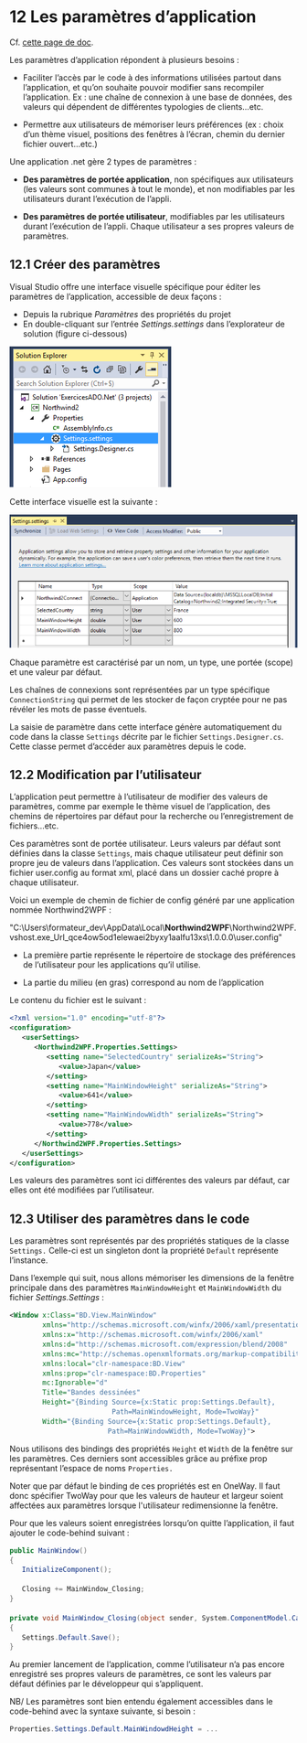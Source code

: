# 12 Les paramètres d’application

Cf. [cette page de doc](https://docs.microsoft.com/fr-fr/visualstudio/ide/managing-application-settings-dotnet?view=vs-2022).

Les paramètres d’application répondent à plusieurs besoins :

-  Faciliter l’accès par le code à des informations utilisées partout dans l’application, et qu’on souhaite pouvoir modifier sans recompiler l’application. Ex : une chaîne de connexion à une base de données, des valeurs qui dépendent de différentes typologies de clients…etc.

-  Permettre aux utilisateurs de mémoriser leurs préférences (ex : choix d’un thème visuel, positions des fenêtres à l’écran, chemin du dernier fichier ouvert…etc.)

Une application .net gère 2 types de paramètres :

-  **Des paramètres de portée application**, non spécifiques aux utilisateurs (les valeurs sont communes à tout le monde), et non modifiables par les utilisateurs durant l’exécution de l’appli.

-  **Des paramètres de portée utilisateur**, modifiables par les utilisateurs durant l’exécution de l’appli. Chaque utilisateur a ses propres valeurs de paramètres.

## 12.1 Créer des paramètres

Visual Studio offre une interface visuelle spécifique pour éditer les paramètres de l’application, accessible de deux façons :

-  Depuis la rubrique *Paramètres* des propriétés du projet
-  En double-cliquant sur l’entrée *Settings.settings* dans l’explorateur de solution (figure ci-dessous)

![](images/image62.png)

Cette interface visuelle est la suivante :

![](images/image63.png)

Chaque paramètre est caractérisé par un nom, un type, une portée (scope) et une valeur par défaut.

Les chaînes de connexions sont représentées par un type spécifique `ConnectionString` qui permet de les stocker de façon cryptée pour ne pas révéler les mots de passe éventuels.

La saisie de paramètre dans cette interface génère automatiquement du code dans la classe `Settings` décrite par le fichier `Settings.Designer.cs`. Cette classe permet d’accéder aux paramètres depuis le code.

## 12.2 Modification par l’utilisateur

L’application peut permettre à l’utilisateur de modifier des valeurs de paramètres, comme par exemple le thème visuel de l’application, des chemins de répertoires par défaut pour la recherche ou l’enregistrement de fichiers…etc.

Ces paramètres sont de portée utilisateur. Leurs valeurs par défaut sont définies dans la classe `Settings`, mais chaque utilisateur peut définir son propre jeu de valeurs dans l’application. Ces valeurs sont stockées dans un fichier user.config au format xml, placé dans un dossier caché propre à chaque utilisateur.

Voici un exemple de chemin de fichier de config généré par une application nommée Northwind2WPF :

"C:\\Users\\formateur_dev\\AppData\\Local\\**Northwind2WPF**\\Northwind2WPF.vshost.exe_Url_qce4ow5od1elewaei2byxy1aalfu13xs\\1.0.0.0\\user.config"

-  La première partie représente le répertoire de stockage des préférences de l’utilisateur pour les applications qu’il utilise.

-  La partie du milieu (en gras) correspond au nom de l’application

Le contenu du fichier est le suivant :

```xml
<?xml version="1.0" encoding="utf-8"?>
<configuration>
   <userSettings>
      <Northwind2WPF.Properties.Settings>
         <setting name="SelectedCountry" serializeAs="String">
            <value>Japan</value>
         </setting>
         <setting name="MainWindowHeight" serializeAs="String">
            <value>641</value>
         </setting>
         <setting name="MainWindowWidth" serializeAs="String">
            <value>778</value>
         </setting>
      </Northwind2WPF.Properties.Settings>
   </userSettings>
</configuration>
```

Les valeurs des paramètres sont ici différentes des valeurs par défaut, car elles ont été modifiées par l’utilisateur.

## 12.3 Utiliser des paramètres dans le code

Les paramètres sont représentés par des propriétés statiques de la classe `Settings.` Celle-ci est un singleton dont la propriété `Default` représente l’instance.

Dans l’exemple qui suit, nous allons mémoriser les dimensions de la fenêtre principale dans des paramètres `MainWindowHeight` et `MainWindowWidth` du fichier *Settings.Settings* :

```xml
<Window x:Class="BD.View.MainWindow"
        xmlns="http://schemas.microsoft.com/winfx/2006/xaml/presentation"
        xmlns:x="http://schemas.microsoft.com/winfx/2006/xaml"
        xmlns:d="http://schemas.microsoft.com/expression/blend/2008"
        xmlns:mc="http://schemas.openxmlformats.org/markup-compatibility/2006"
        xmlns:local="clr-namespace:BD.View"
        xmlns:prop="clr-namespace:BD.Properties"
        mc:Ignorable="d"
        Title="Bandes dessinées"
        Height="{Binding Source={x:Static prop:Settings.Default},
                         Path=MainWindowHeight, Mode=TwoWay}"
        Width="{Binding Source={x:Static prop:Settings.Default},
                        Path=MainWindowWidth, Mode=TwoWay}">
```

Nous utilisons des bindings des propriétés `Height` et `Width` de la fenêtre sur les paramètres. Ces derniers sont accessibles grâce au préfixe prop représentant l’espace de noms `Properties.`

Noter que par défaut le binding de ces propriétés est en OneWay. Il faut donc spécifier TwoWay pour que les valeurs de hauteur et largeur soient affectées aux paramètres lorsque l'utilisateur redimensionne la fenêtre.

Pour que les valeurs soient enregistrées lorsqu’on quitte l’application, il faut ajouter le code-behind suivant :

```csharp
public MainWindow()
{
   InitializeComponent();

   Closing += MainWindow_Closing;
}

private void MainWindow_Closing(object sender, System.ComponentModel.CancelEventArgs e)
{
   Settings.Default.Save();
}
```

Au premier lancement de l’application, comme l’utilisateur n’a pas encore enregistré ses propres valeurs de paramètres, ce sont les valeurs par défaut définies par le développeur qui s’appliquent.

NB/ Les paramètres sont bien entendu également accessibles dans le code-behind avec la syntaxe suivante, si besoin :

```csharp
Properties.Settings.Default.MainWindowdHeight = ...
```
